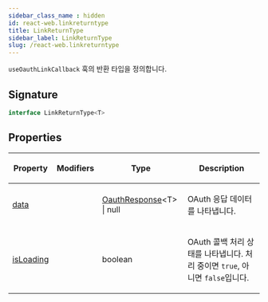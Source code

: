 ```yaml
---
sidebar_class_name : hidden
id: react-web.linkreturntype
title: LinkReturnType
sidebar_label: LinkReturnType
slug: /react-web.linkreturntype
---
```






`useOauthLinkCallback` 훅의 반환 타입을 정의합니다.

## Signature

```typescript
interface LinkReturnType<T> 
```

## Properties

<table><thead><tr><th>

Property


</th><th>

Modifiers


</th><th>

Type


</th><th>

Description


</th></tr></thead>
<tbody><tr><td>

[data](./react-web.linkreturntype.data)


</td><td>


</td><td>

[OauthResponse](./react-web.oauthresponse)&lt;T&gt; \| null


</td><td>

OAuth 응답 데이터를 나타냅니다.


</td></tr>
<tr><td>

[isLoading](./react-web.linkreturntype.isloading)


</td><td>


</td><td>

boolean


</td><td>

OAuth 콜백 처리 상태를 나타냅니다. 처리 중이면 `true`, 아니면 `false`입니다.


</td></tr>
</tbody></table>
